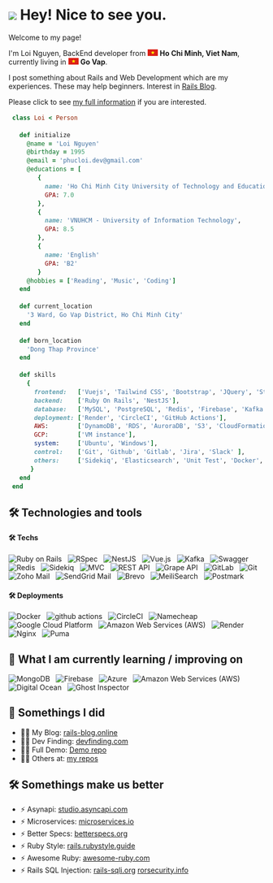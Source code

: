 <h1><img src="https://emojis.slackmojis.com/emojis/images/1531849430/4246/blob-sunglasses.gif?1531849430" width="30"/> Hey! Nice to see you.</h1>

<p>Welcome to my page!</p>
<p>
  I'm Loi Nguyen, BackEnd developer from <img src="./images/vietnam" width="20"/> <b>Ho Chi Minh, Viet Nam</b>, currently living in <img src="./images/vietnam" width="20"/> <b>Go Vap</b>. 
</p>
<p>
I post something about Rails and Web Development which are my experiences. These may help beginners. Interest in <a href="https://rails-blog.online/" target="_blank">Rails Blog</a>.
</p>
<p>
Please click to see <a href= "" target="_blank">my full information</a> if you are interested. 
</p>

```ruby
 class Loi < Person

   def initialize
     @name = 'Loi Nguyen'
     @birthday = 1995
     @email = 'phucloi.dev@gmail.com'
     @educations = [
        {
          name: 'Ho Chi Minh City University of Technology and Education',
          GPA: 7.0
        },
        {
          name: 'VNUHCM - University of Information Technology',
          GPA: 8.5
        },
        {
          name: 'English'
          GPA: 'B2'
        }
     @hobbies = ['Reading', 'Music', 'Coding']
   end

   def current_location
     '3 Ward, Go Vap District, Ho Chi Minh City'
   end

   def born_location
     'Dong Thap Province'
   end

   def skills
     {
       frontend:   ['Vuejs', 'Tailwind CSS', 'Bootstrap', 'JQuery', 'Stimulus'],
       backend:    ['Ruby On Rails', 'NestJS'],
       database:   ['MySQL', 'PostgreSQL', 'Redis', 'Firebase', 'Kafka'],
       deployment: ['Render', 'CircleCI', 'GitHub Actions'],
       AWS:        ['DynamoDB', 'RDS', 'AuroraDB', 'S3', 'CloudFormation', 'Codebuild', 'CodePipeline', 'IAM', 'EC2'],
       GCP:        ['VM instance'],
       system:     ['Ubuntu', 'Windows'],
       control:    ['Git', 'Github', 'Gitlab', 'Jira', 'Slack' ],
       others:     ['Sidekiq', 'Elasticsearch', 'Unit Test', 'Docker', 'Terraform', 'Sentry', 'Swagger', 'CRM']
      }
   end
 end
```

## 🛠 Technologies and tools

<a name="learning-now"></a>

#### 🛠 Techs

<p>
  <img alt="Ruby on Rails" src="https://img.shields.io/badge/-Ruby_on_Rails-CC0000?style=flat-square&logo=ruby-on-rails&logoColor=white" />
  &nbsp;
  <img alt="RSpec" src="https://img.shields.io/badge/-RSpec-DC343B?style=flat-square&logo=ruby&logoColor=white" />
  &nbsp;
  <img alt="NestJS" src="https://img.shields.io/badge/-NestJS-E0234E?style=flat-square&logo=nestjs&logoColor=white" />
  &nbsp;
  <img alt="Vue.js" src="https://img.shields.io/badge/-Vue.js-4FC08D?style=flat-square&logo=vue.js&logoColor=white" />
  &nbsp;
  <img alt="Kafka" src="https://img.shields.io/badge/-Kafka-231F20?style=flat-square&logo=apache-kafka&logoColor=white" />  
  &nbsp;
  <img alt="Swagger" src="https://img.shields.io/badge/-Swagger-85EA2D?style=flat-square&logo=swagger&logoColor=black" />
  &nbsp;
  <img alt="Redis" src="https://img.shields.io/badge/-Redis-DC382D?style=flat-square&logo=redis&logoColor=white" />
  &nbsp;
  <img alt="Sidekiq" src="https://img.shields.io/badge/-Sidekiq-51B749?style=flat-square&logo=sidekiq&logoColor=white" />
  &nbsp;
  <img alt="MVC" src="https://img.shields.io/badge/-MVC-0095D5?style=flat-square&logo=microsoft&logoColor=white" />
  &nbsp;
  <img alt="REST API" src="https://img.shields.io/badge/-REST_API-009688?style=flat-square&logo=rest&logoColor=white" />
  &nbsp;
  <img alt="Grape API" src="https://img.shields.io/badge/-Grape_API-6A0572?style=flat-square&logo=grape&logoColor=white" />
  &nbsp;
  <img alt="GitLab" src="https://img.shields.io/badge/-GitLab-FCA121?style=flat-square&logo=gitlab&logoColor=white" />
  &nbsp;
  <img alt="Git" src="https://img.shields.io/badge/-Git-F05032?style=flat-square&logo=git&logoColor=white" />
  &nbsp;
  <img alt="Zoho Mail" src="https://img.shields.io/badge/-Zoho_Mail-EA4335?style=flat-square&logo=zoho&logoColor=white" />
  &nbsp;
  <img alt="SendGrid Mail" src="https://img.shields.io/badge/-SendGrid_Mail-3B5998?style=flat-square&logo=sendgrid&logoColor=white" />
  &nbsp;
  <img alt="Brevo" src="https://img.shields.io/badge/-Brevo-3333FF?style=flat-square&logo=brevo&logoColor=white" />
  &nbsp;
  <img alt="MeiliSearch" src="https://img.shields.io/badge/-MeiliSearch-6B46C1?style=flat-square&logo=meilisearch&logoColor=white" />
  &nbsp;
  <img alt="Postmark" src="https://img.shields.io/badge/-Postmark-4A667B?style=flat-square&logo=postmark&logoColor=white" />

</p>

#### 🛠 Deployments

<p>
  <img alt="Docker" src="https://img.shields.io/badge/-Docker-46a2f1?style=flat-square&logo=docker&logoColor=white" />
  &nbsp;
  <img alt="github actions" src="https://img.shields.io/badge/-Github_Actions-2088FF?style=flat-square&logo=github-actions&logoColor=white" />
  &nbsp;
  <img alt="CircleCI" src="https://img.shields.io/badge/-CircleCI-343434?style=flat-square&logo=circleci&logoColor=white" />
  &nbsp;
  <img alt="Namecheap" src="https://img.shields.io/badge/-Namecheap-DE0C92?style=flat-square&logo=namecheap&logoColor=white" />
  &nbsp;
  <img alt="Google Cloud Platform" src="https://img.shields.io/badge/-Google_Cloud_Platform-1a73e8?style=flat-square&logo=google-cloud&logoColor=white" />
  &nbsp;
  <img alt="Amazon Web Services (AWS)" src="https://img.shields.io/badge/-Amazon_Web_Services_(AWS)-232F3E?style=flat-square&logo=amazon-aws&logoColor=white" />
  &nbsp;
  <img alt="Render" src="https://img.shields.io/badge/-Render-007BFF?style=flat-square&logo=render&logoColor=white" />
  &nbsp;
  <img alt="Nginx" src="https://img.shields.io/badge/-Nginx-009639?style=flat-square&logo=nginx&logoColor=white" />
  &nbsp;
  <img alt="Puma" src="https://img.shields.io/badge/-Puma-FFD43B?style=flat-square&logo=puma&logoColor=222222" />

</p>

## 📖 What I am currently learning / improving on

<a name="learning-next"></a>

<p>
  <img alt="MongoDB" src="https://img.shields.io/badge/-MongoDB-47A248?style=flat-square&logo=mongodb&logoColor=white" />
  &nbsp;
  <img alt="Firebase" src="https://img.shields.io/badge/-Firebase-FFCA28?style=flat-square&logo=firebase&logoColor=black" />
  &nbsp;
  <img alt="Azure" src="https://img.shields.io/badge/-Azure-0089D6?style=flat-square&logo=microsoft-azure&logoColor=white" />
  &nbsp;
  <img alt="Amazon Web Services (AWS)" src="https://img.shields.io/badge/-Amazon_Web_Services_(AWS)-232F3E?style=flat-square&logo=amazon-aws&logoColor=white" />
  &nbsp;
  <img alt="Digital Ocean" src="https://img.shields.io/badge/-Digital_Ocean-0080FF?style=flat-square&logo=digitalocean&logoColor=white" />
  &nbsp;
  <img alt="Ghost Inspector" src="https://img.shields.io/badge/-Ghost_Inspector-16214D?style=flat-square&logo=ghostinspector&logoColor=white" />
  &nbsp;
</p>
<!-- <div style="display: flex; align-items: center;">
</div> -->

## 📕 Somethings I did

- 👨‍💻 My Blog: [rails-blog.online](https://rails-blog.online/)
- 👨‍💻 Dev Finding: [devfinding.com](https://devfinding.com/)
- 👨‍💻 Full Demo: [Demo repo](https://github.com/rubyhcm/zero_to_hero)
- 👨‍💻 Others at: [my repos](https://github.com/rubyhcm?tab=repositories)

## 🛠 Somethings make us better

- ⚡ Asynapi: [studio.asyncapi.com](https://studio.asyncapi.com/)
- ⚡ Microservices: [microservices.io](https://microservices.io/)
- ⚡ Better Specs: [betterspecs.org](https://www.betterspecs.org/)
- ⚡ Ruby Style: [rails.rubystyle.guide](https://rails.rubystyle.guide/)
- ⚡ Awesome Ruby: [awesome-ruby.com](https://awesome-ruby.com/)
- ⚡ Rails SQL Injection: [rails-sqli.org](https://rails-sqli.org/)&nbsp;[rorsecurity.info](https://rorsecurity.info/)
